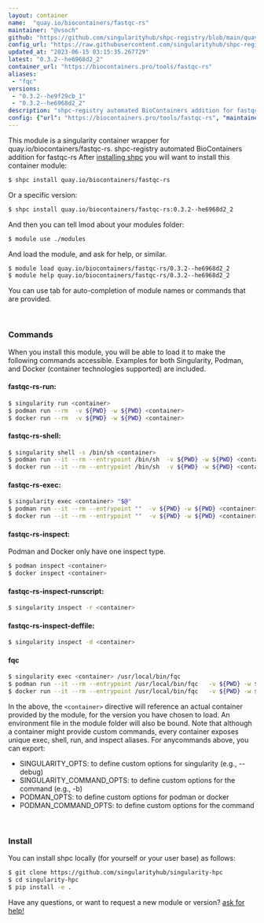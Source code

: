 ```yaml
---
layout: container
name:  "quay.io/biocontainers/fastqc-rs"
maintainer: "@vsoch"
github: "https://github.com/singularityhub/shpc-registry/blob/main/quay.io/biocontainers/fastqc-rs/container.yaml"
config_url: "https://raw.githubusercontent.com/singularityhub/shpc-registry/main/quay.io/biocontainers/fastqc-rs/container.yaml"
updated_at: "2023-06-15 03:15:35.267729"
latest: "0.3.2--he6968d2_2"
container_url: "https://biocontainers.pro/tools/fastqc-rs"
aliases:
 - "fqc"
versions:
 - "0.3.2--he9f29cb_1"
 - "0.3.2--he6968d2_2"
description: "shpc-registry automated BioContainers addition for fastqc-rs"
config: {"url": "https://biocontainers.pro/tools/fastqc-rs", "maintainer": "@vsoch", "description": "shpc-registry automated BioContainers addition for fastqc-rs", "latest": {"0.3.2--he6968d2_2": "sha256:06922bf4202f66690ff57c2198c9d503d17e2c74da53226f48447f2b91a68d9a"}, "tags": {"0.3.2--he9f29cb_1": "sha256:f2055f57f051940b57504b49cfddad9e953cf188e381a85f862da23797dae948", "0.3.2--he6968d2_2": "sha256:06922bf4202f66690ff57c2198c9d503d17e2c74da53226f48447f2b91a68d9a"}, "docker": "quay.io/biocontainers/fastqc-rs", "aliases": {"fqc": "/usr/local/bin/fqc"}}
---
```


This module is a singularity container wrapper for quay.io/biocontainers/fastqc-rs.
shpc-registry automated BioContainers addition for fastqc-rs
After [installing shpc](#install) you will want to install this container module:


```bash
$ shpc install quay.io/biocontainers/fastqc-rs
```

Or a specific version:

```bash
$ shpc install quay.io/biocontainers/fastqc-rs:0.3.2--he6968d2_2
```

And then you can tell lmod about your modules folder:

```bash
$ module use ./modules
```

And load the module, and ask for help, or similar.

```bash
$ module load quay.io/biocontainers/fastqc-rs/0.3.2--he6968d2_2
$ module help quay.io/biocontainers/fastqc-rs/0.3.2--he6968d2_2
```

You can use tab for auto-completion of module names or commands that are provided.

<br>

### Commands

When you install this module, you will be able to load it to make the following commands accessible.
Examples for both Singularity, Podman, and Docker (container technologies supported) are included.

#### fastqc-rs-run:

```bash
$ singularity run <container>
$ podman run --rm  -v ${PWD} -w ${PWD} <container>
$ docker run --rm  -v ${PWD} -w ${PWD} <container>
```

#### fastqc-rs-shell:

```bash
$ singularity shell -s /bin/sh <container>
$ podman run --it --rm --entrypoint /bin/sh  -v ${PWD} -w ${PWD} <container>
$ docker run --it --rm --entrypoint /bin/sh  -v ${PWD} -w ${PWD} <container>
```

#### fastqc-rs-exec:

```bash
$ singularity exec <container> "$@"
$ podman run --it --rm --entrypoint ""  -v ${PWD} -w ${PWD} <container> "$@"
$ docker run --it --rm --entrypoint ""  -v ${PWD} -w ${PWD} <container> "$@"
```

#### fastqc-rs-inspect:

Podman and Docker only have one inspect type.

```bash
$ podman inspect <container>
$ docker inspect <container>
```

#### fastqc-rs-inspect-runscript:

```bash
$ singularity inspect -r <container>
```

#### fastqc-rs-inspect-deffile:

```bash
$ singularity inspect -d <container>
```


#### fqc

```bash
$ singularity exec <container> /usr/local/bin/fqc
$ podman run --it --rm --entrypoint /usr/local/bin/fqc   -v ${PWD} -w ${PWD} <container> -c " $@"
$ docker run --it --rm --entrypoint /usr/local/bin/fqc   -v ${PWD} -w ${PWD} <container> -c " $@"
```



In the above, the `<container>` directive will reference an actual container provided
by the module, for the version you have chosen to load. An environment file in the
module folder will also be bound. Note that although a container
might provide custom commands, every container exposes unique exec, shell, run, and
inspect aliases. For anycommands above, you can export:

 - SINGULARITY_OPTS: to define custom options for singularity (e.g., --debug)
 - SINGULARITY_COMMAND_OPTS: to define custom options for the command (e.g., -b)
 - PODMAN_OPTS: to define custom options for podman or docker
 - PODMAN_COMMAND_OPTS: to define custom options for the command

<br>

### Install

You can install shpc locally (for yourself or your user base) as follows:

```bash
$ git clone https://github.com/singularityhub/singularity-hpc
$ cd singularity-hpc
$ pip install -e .
```

Have any questions, or want to request a new module or version? [ask for help!](https://github.com/singularityhub/singularity-hpc/issues)